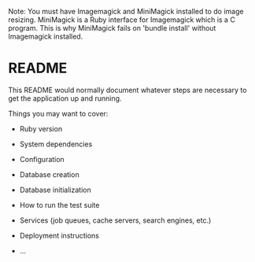 Note: You must have Imagemagick and MiniMagick installed to do image resizing. MiniMagick is a Ruby interface for Imagemagick which is a C program. This is why MiniMagick fails on 'bundle install' without Imagemagick installed.

# README

This README would normally document whatever steps are necessary to get the
application up and running.

Things you may want to cover:

* Ruby version

* System dependencies

* Configuration

* Database creation

* Database initialization

* How to run the test suite

* Services (job queues, cache servers, search engines, etc.)

* Deployment instructions

* ...
